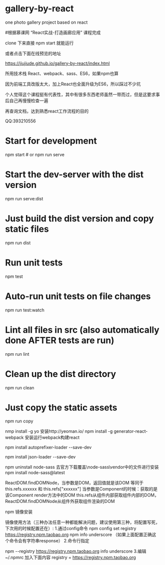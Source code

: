 # gallery-by-react
one photo gallery project based on react

#根据慕课网 “React实战-打造画廊应用” 课程完成

 clone 下来直接 npm start 就能运行

或者点击下面在线预览的地址

https://jiujiude.github.io/gallery-by-react/index.html

所用技术栈 React、webpack、sass、ES6，如果npm也算

因为前端工具改版太大，加上React也全面升级为ES6，所以踩过不少坑

个人觉得这个课程挺有代表性，其中有很多东西老师虽然一带而过，但是这要求事后自己再慢慢检查一遍

再查询文档，达到熟悉react工作流程的目的

QQ:393210556

# Start for development
npm start # or
npm run serve

# Start the dev-server with the dist version
npm run serve:dist

# Just build the dist version and copy static files
npm run dist

# Run unit tests
npm test

# Auto-run unit tests on file changes
npm run test:watch

# Lint all files in src (also automatically done AFTER tests are run)
npm run lint

# Clean up the dist directory
npm run clean

# Just copy the static assets
npm run copy


nmp install -g yo  安装http://yeoman.io/
npm install -g generator-react-webpack  安装运行webpack构建react

npm install autoprefixer-loader --save-dev

npm install json-loader --save-dev

npm uninstall node-sass  去官方下载覆盖\node-sass\vendor中的文件进行安装
npm install node-sass@latest


ReactDOM.findDOMNode，当参数是DOM，返回值就是该DOM  等同于 this.refs.xxxxxx 和 this.refs["xxxxxx"]
当参数是Component的时候：获取的是该Component render方法中的DOM
this.refs从组件内部获取组件内部的DOM，ReactDOM.findDOMNode从组件外获取组件渲染的DOM



npm 镜像安装

镜像使用方法（三种办法任意一种都能解决问题，建议使用第三种，将配置写死，下次用的时候配置还在）:
1.通过config命令
npm config set registry https://registry.npm.taobao.org
npm info underscore （如果上面配置正确这个命令会有字符串response）
2.命令行指定

npm --registry https://registry.npm.taobao.org info underscore
3.编辑 ~/.npmrc 加入下面内容
registry = https://registry.npm.taobao.org